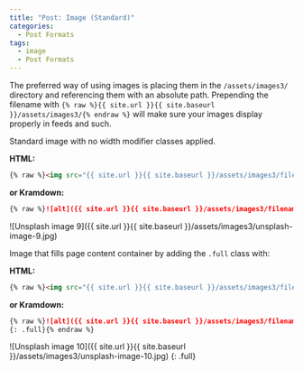 ```yaml
---
title: "Post: Image (Standard)"
categories:
  - Post Formats
tags:
  - image
  - Post Formats
---
```


The preferred way of using images is placing them in the `/assets/images3/` directory and referencing them with an absolute path. Prepending the filename with `{% raw %}{{ site.url }}{{ site.baseurl }}/assets/images3/{% endraw %}` will make sure your images display properly in feeds and such.

Standard image with no width modifier classes applied.

**HTML:**

```html
{% raw %}<img src="{{ site.url }}{{ site.baseurl }}/assets/images3/filename.jpg" alt="">{% endraw %}
```

**or Kramdown:**

```markdown
{% raw %}![alt]({{ site.url }}{{ site.baseurl }}/assets/images3/filename.jpg){% endraw %}
```

![Unsplash image 9]({{ site.url }}{{ site.baseurl }}/assets/images3/unsplash-image-9.jpg)

Image that fills page content container by adding the `.full` class with:

**HTML:**

```html
{% raw %}<img src="{{ site.url }}{{ site.baseurl }}/assets/images3/filename.jpg" alt="" class="full">{% endraw %}
```

**or Kramdown:**

```markdown
{% raw %}![alt]({{ site.url }}{{ site.baseurl }}/assets/images3/filename.jpg)
{: .full}{% endraw %}
```

![Unsplash image 10]({{ site.url }}{{ site.baseurl }}/assets/images3/unsplash-image-10.jpg)
{: .full}